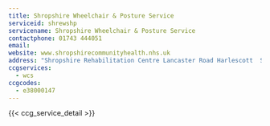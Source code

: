 ```yaml
---
title: Shropshire Wheelchair & Posture Service
serviceid: shrewshp
servicename: Shropshire Wheelchair & Posture Service
contactphone: 01743 444051
email: 
website: www.shropshirecommunityhealth.nhs.uk
address: "Shropshire Rehabilitation Centre Lancaster Road Harlescott  Shrewsbury Shropshire SY1 3NJ"
ccgservices:
  - wcs
ccgcodes:
  - e38000147
---
```


{{< ccg_service_detail >}}
